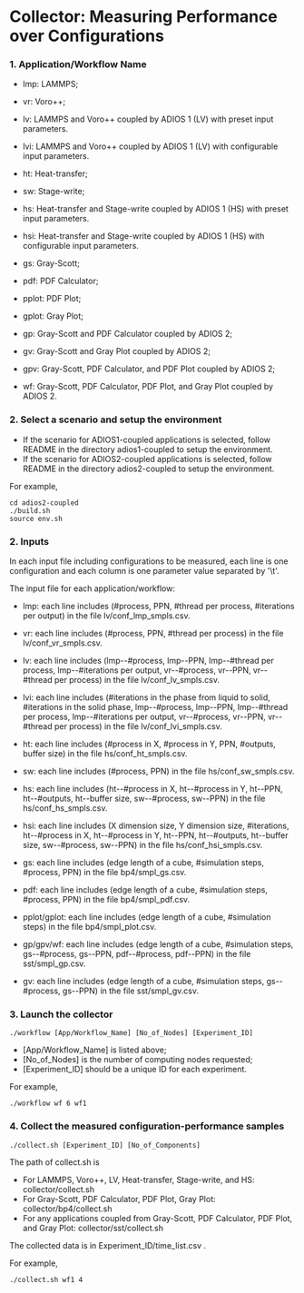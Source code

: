 # Collector: Measuring Performance over Configurations

### 1. Application/Workflow Name
- lmp: LAMMPS;
- vr: Voro++;
- lv: LAMMPS and Voro++ coupled by ADIOS 1 (LV) with preset input parameters.
- lvi: LAMMPS and Voro++ coupled by ADIOS 1 (LV) with configurable input parameters.

- ht: Heat-transfer;
- sw: Stage-write;
- hs: Heat-transfer and Stage-write coupled by ADIOS 1 (HS) with preset input parameters.
- hsi: Heat-transfer and Stage-write coupled by ADIOS 1 (HS) with configurable input parameters.

- gs: Gray-Scott;
- pdf: PDF Calculator;
- pplot: PDF Plot;
- gplot: Gray Plot;
- gp: Gray-Scott and PDF Calculator coupled by ADIOS 2;
- gv: Gray-Scott and Gray Plot coupled by ADIOS 2;
- gpv: Gray-Scott, PDF Calculator, and PDF Plot coupled by ADIOS 2;
- wf: Gray-Scott, PDF Calculator, PDF Plot, and Gray Plot coupled by ADIOS 2.

### 2. Select a scenario and setup the environment
- If the scenario for ADIOS1-coupled applications is selected, follow README in the directory adios1-coupled to setup the environment.
- If the scenario for ADIOS2-coupled applications is selected, follow README in the directory adios2-coupled to setup the environment.

For example, 
```
cd adios2-coupled
./build.sh
source env.sh
```

### 2. Inputs
In each input file including configurations to be measured, each line is one configuration and each column is one parameter value separated by '\t'.

The input file for each application/workflow:
- lmp: each line includes (#process, PPN, #thread per process, #iterations per output) in the file lv/conf_lmp_smpls.csv. 
- vr: each line includes (#process, PPN, #thread per process) in the file lv/conf_vr_smpls.csv.
- lv: each line includes (lmp--#process, lmp--PPN, lmp--#thread per process, lmp--#iterations per output, vr--#process, vr--PPN, vr--#thread per process) in the file lv/conf_lv_smpls.csv.
- lvi: each line includes (#iterations in the phase from liquid to solid, #iterations in the solid phase, lmp--#process, lmp--PPN, lmp--#thread per process, lmp--#iterations per output, vr--#process, vr--PPN, vr--#thread per process) in the file lv/conf_lvi_smpls.csv.

- ht: each line includes (#process in X, #process in Y, PPN, #outputs, buffer size) in the file hs/conf_ht_smpls.csv.
- sw: each line includes (#process, PPN) in the file hs/conf_sw_smpls.csv.
- hs: each line includes (ht--#process in X, ht--#process in Y, ht--PPN, ht--#outputs, ht--buffer size, sw--#process, sw--PPN) in the file hs/conf_hs_smpls.csv.
- hsi: each line includes (X dimension size, Y dimension size, #iterations, ht--#process in X, ht--#process in Y, ht--PPN, ht--#outputs, ht--buffer size, sw--#process, sw--PPN) in the file hs/conf_hsi_smpls.csv.

- gs: each line includes (edge length of a cube, #simulation steps, #process, PPN) in the file bp4/smpl_gs.csv.
- pdf: each line includes (edge length of a cube, #simulation steps, #process, PPN) in the file bp4/smpl_pdf.csv.
- pplot/gplot: each line includes (edge length of a cube, #simulation steps) in the file bp4/smpl_plot.csv.
- gp/gpv/wf: each line includes (edge length of a cube, #simulation steps, gs--#process, gs--PPN, pdf--#process, pdf--PPN) in the file sst/smpl_gp.csv.
- gv: each line includes (edge length of a cube, #simulation steps, gs--#process, gs--PPN) in the file sst/smpl_gv.csv.

### 3. Launch the collector
```
./workflow [App/Workflow_Name] [No_of_Nodes] [Experiment_ID]
```
- [App/Workflow_Name] is listed above;
- [No_of_Nodes] is the number of computing nodes requested;
- [Experiment_ID] should be a unique ID for each experiment.

For example, 
```
./workflow wf 6 wf1
```

### 4. Collect the measured configuration-performance samples
```
./collect.sh [Experiment_ID] [No_of_Components]
```
The path of collect.sh is 
- For LAMMPS, Voro++, LV, Heat-transfer, Stage-write, and HS: collector/collect.sh
- For Gray-Scott, PDF Calculator, PDF Plot, Gray Plot: collector/bp4/collect.sh
- For any applications coupled from Gray-Scott, PDF Calculator, PDF Plot, and Gray Plot: collector/sst/collect.sh

The collected data is in Experiment_ID/time_list.csv .

For example,
```
./collect.sh wf1 4
```
